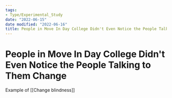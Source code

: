 ```yaml
---
tags:
- Type/Experimental_Study
date: "2022-06-15"
date modified: "2022-06-16"
title: People in Move In Day College Didn't Even Notice the People Talking to Them Change
---
```


# People in Move In Day College Didn't Even Notice the People Talking to Them Change
Example of [[Change blindness]]
